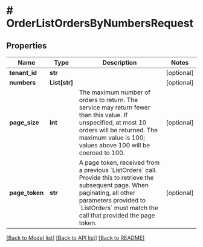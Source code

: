 # # OrderListOrdersByNumbersRequest


## Properties 


Name | Type | Description | Notes
------------ | ------------- | ------------- | -------------
**tenant_id**| **str** |   | [optional]
**numbers**| **List[str]** |   | [optional]
**page_size**| **int** | The maximum number of orders to return. The service may return fewer than this value. If unspecified, at most 10 orders will be returned. The maximum value is 100; values above 100 will be coerced to 100.  | [optional]
**page_token**| **str** | A page token, received from a previous &#x60;ListOrders&#x60; call. Provide this to retrieve the subsequent page.   When paginating, all other parameters provided to &#x60;ListOrders&#x60; must match the call that provided the page token.  | [optional]


[[Back to Model list]](../../README.md#models) [[Back to API list]](../../README.md#endpoints) [[Back to README]](../../README.md)

